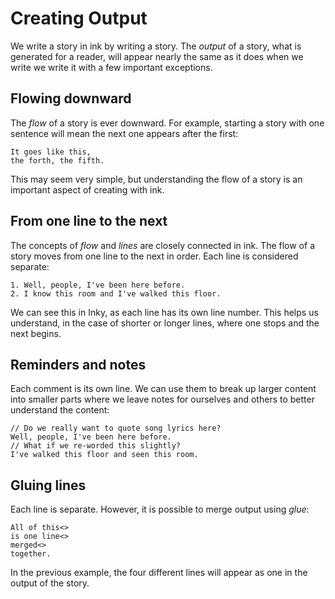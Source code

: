 # Creating Output

We write a story in ink by writing a story. The *output* of a story, what is generated for a reader, will appear nearly the same as it does when we write we write it with a few important exceptions.

## Flowing downward

The *flow* of a story is ever downward. For example, starting a story with one sentence will mean the next one appears after the first:

```ink
It goes like this,
the forth, the fifth.
```

This may seem very simple, but understanding the flow of a story is an important aspect of creating with ink.

## From one line to the next

The concepts of *flow* and *lines* are closely connected in ink. The flow of a story moves from one line to the next in order. Each line is considered separate:

```ink
1. Well, people, I've been here before.
2. I know this room and I've walked this floor.
```

We can see this in Inky, as each line has its own line number. This helps us understand, in the case of shorter or longer lines, where one stops and the next begins.

## Reminders and notes

Each comment is its own line. We can use them to break up larger content into smaller parts where we leave notes for ourselves and others to better understand the content:

```ink
// Do we really want to quote song lyrics here?
Well, people, I've been here before.
// What if we re-worded this slightly?
I've walked this floor and seen this room.
```

## Gluing lines

Each line is separate. However, it is possible to merge output using *glue*:

```ink
All of this<>
is one line<>
merged<>
together.
```

In the previous example, the four different lines will appear as one in the output of the story.

